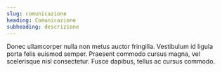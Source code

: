 ```yaml
---
slug: comunicazione
heading: Comunicazione
subheading: descrizione
---
```


Donec ullamcorper nulla non metus auctor fringilla. Vestibulum id ligula porta felis euismod semper. Praesent commodo cursus magna, vel scelerisque nisl consectetur. Fusce dapibus, tellus ac cursus commodo.
